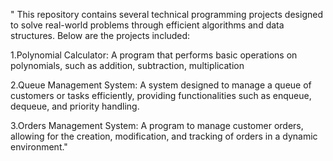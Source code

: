 " This repository contains several technical programming projects designed to solve real-world problems through efficient algorithms and data structures. Below are the projects included:

   1.Polynomial Calculator: A program that performs basic operations on polynomials, such as addition, subtraction, multiplication
   
   2.Queue Management System: A system designed to manage a queue of customers or tasks efficiently, providing functionalities such as enqueue, dequeue, and priority handling.
   
   3.Orders Management System: A program to manage customer orders, allowing for the creation, modification, and tracking of orders in a dynamic environment." 
